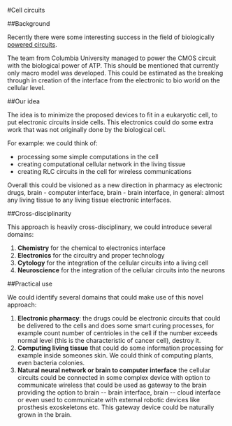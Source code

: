 #Cell circuits

##Background

Recently there were some interesting success in the field of biologically [powered circuits](http://www.nature.com/ncomms/2015/151207/ncomms10070/pdf/ncomms10070.pdf).

The team from Columbia University managed to power the CMOS circuit with the biological power
of ATP. This should be mentioned that currently only macro model was developed.
This could be estimated as the breaking through in creation of the interface from
the electronic to bio world on the cellular level.

##Our idea

The idea is to minimize the proposed devices to  fit in a eukaryotic cell, to put
electronic circuits inside cells. This electronics could do some extra work that was not originally
done by the biological cell.

For example: we could think of:
- processing some simple computations in the cell
- creating computational cellular network in the living tissue
- creating RLC circuits in the cell for wireless communications

Overall this could be visioned as a new direction in pharmacy as electronic drugs,
brain - computer interface, brain - brain interface, in general: almost any living tissue
to any living tissue electronic interfaces.

##Cross-disciplinarity

This approach is heavily cross-disciplinary, we could introduce several domains:

1. **Chemistry** for the chemical to electronics interface
1. **Electronics** for the circuitry and proper technology
1. **Cytology** for the integration of the cellular circuits into a living cell
1. **Neuroscience** for the integration of the cellular circuits into the neurons

##Practical use

We could identify several domains that could make use of this novel approach:

1. **Electronic pharmacy**: the drugs could be electronic circuits that could be delivered to the cells and does some smart curing processes, for example count number of centrioles in the cell if the number exceeds normal level (this is the characteristic of cancer cell), destroy it.
1. **Computing living tissue** that could do some information processing for example inside someones skin. We could think of computing plants, even bacteria colonies.
1. **Natural neural network or brain to computer interface** the cellular circuits could be connected in some complex device with option to communicate wireless that could be used as gateway to the brain providing the option to brain -- brain interface, brain -- cloud interface or even used to communicate with external robotic devices like prosthesis exoskeletons etc. This gateway device could be naturally grown in the brain.




